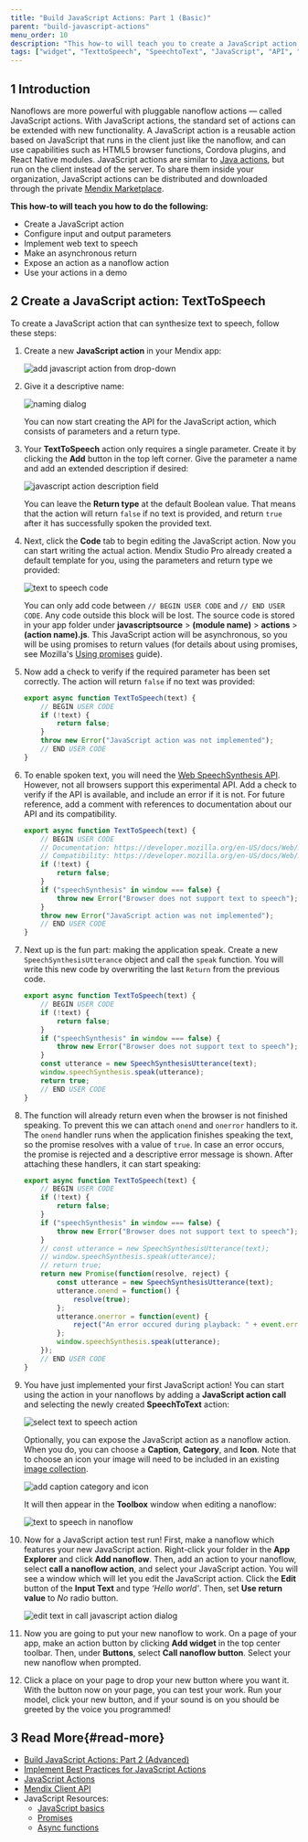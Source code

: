 ```yaml
---
title: "Build JavaScript Actions: Part 1 (Basic)"
parent: "build-javascript-actions"
menu_order: 10
description: "This how-to will teach you to create a JavaScript action."
tags: ["widget", "TexttoSpeech", "SpeechtoText", "JavaScript", "API", "JavaScript-API"]
---
```


## 1 Introduction

Nanoflows are more powerful with pluggable nanoflow actions — called JavaScript actions. With JavaScript actions, the standard set of actions can be extended with new functionality. A JavaScript action is a reusable action based on JavaScript that runs in the client just like the nanoflow, and can use capabilities such as HTML5 browser functions, Cordova plugins, and React Native modules. JavaScript actions are similar to [Java actions](/refguide/java-actions), but run on the client instead of the server. To share them inside your organization, JavaScript actions can be distributed and downloaded through the private [Mendix Marketplace](https://marketplace.mendix.com/).

**This how-to will teach you how to do the following:**

* Create a JavaScript action
* Configure input and output parameters
* Implement web text to speech
* Make an asynchronous return
* Expose an action as a nanoflow action
* Use your actions in a demo

## 2 Create a JavaScript action: TextToSpeech

To create a JavaScript action that can synthesize text to speech, follow these steps:

1.  Create a new **JavaScript action** in your Mendix app:

	![add javascript action from drop-down](attachments/write-javascript-actions/createanewjsaction.png)

2.  Give it a descriptive name:

	![naming dialog](attachments/write-javascript-actions/descriptivename.png)

	You can now start creating the API for the JavaScript action, which consists of parameters and a return type.

3.  Your **TextToSpeech** action only requires a single parameter. Create it by clicking the **Add** button in the top left corner. Give the parameter a name and add an extended description if desired:

	![javascript action description field](attachments/write-javascript-actions/jsactiondescription.png)

	You can leave the **Return type** at the default Boolean value. That means that the action will return `false` if no text is provided, and return `true` after it has successfully spoken the provided text.
  
4.  Next, click the **Code** tab to begin editing the JavaScript action. Now you can start writing the actual action. Mendix Studio Pro already created a default template for you, using the parameters and return type we provided:

	![text to speech code](attachments/write-javascript-actions/code.png)

	You can only add code between `// BEGIN USER CODE` and `// END USER CODE`. Any code outside this block will be lost. The source code is stored in your app folder under **javascriptsource** > **(module name)** > **actions** > **(action name).js**. This JavaScript action will be asynchronous, so you will be using promises to return values (for details about using promises, see Mozilla's [Using promises](https://developer.mozilla.org/en-US/docs/Web/JavaScript/Guide/Using_promises) guide). 

5. Now add a check to verify if the required parameter has been set correctly. The action will return `false` if no text was provided:

	```javascript
	export async function TextToSpeech(text) {
		// BEGIN USER CODE
		if (!text) {
			return false;
		}
		throw new Error("JavaScript action was not implemented");
		// END USER CODE
	}
	```

6. To enable spoken text, you will need the [Web SpeechSynthesis API](https://developer.mozilla.org/en-US/docs/Web/API/SpeechSynthesis). However, not all browsers support this experimental API. Add a check to verify if the API is available, and include an error if it is not. For future reference, add a comment with references to documentation about our API and its compatibility.

	```javascript
	export async function TextToSpeech(text) {
		// BEGIN USER CODE
		// Documentation: https://developer.mozilla.org/en-US/docs/Web/API/SpeechSynthesis
		// Compatibility: https://developer.mozilla.org/en-US/docs/Web/API/SpeechSynthesis#Browser_compatibility
		if (!text) {
			return false;
		}
		if ("speechSynthesis" in window === false) {
			throw new Error("Browser does not support text to speech");
		}
		throw new Error("JavaScript action was not implemented");
		// END USER CODE
	}
	```

7. Next up is the fun part: making the application speak. Create a new `SpeechSynthesisUtterance` object and call the `speak` function. You will write this new code by overwriting the last `Return` from the previous code.

	```javascript
	export async function TextToSpeech(text) {
		// BEGIN USER CODE
		if (!text) {
			return false;
		}
		if ("speechSynthesis" in window === false) {
			throw new Error("Browser does not support text to speech");
		}
		const utterance = new SpeechSynthesisUtterance(text);
		window.speechSynthesis.speak(utterance);
		return true;
		// END USER CODE
	}
	```

8. The function will already return even when the browser is not finished speaking. To prevent this we can attach `onend` and `onerror` handlers to it. The `onend` handler runs when the application finishes speaking the text, so the promise resolves with a value of `true`. In case an error occurs, the promise is rejected and a descriptive error message is shown. After attaching these handlers, it can start speaking:

	```javascript
	export async function TextToSpeech(text) {
		// BEGIN USER CODE
		if (!text) {
			return false;
		}
		if ("speechSynthesis" in window === false) {
			throw new Error("Browser does not support text to speech");
		}
		// const utterance = new SpeechSynthesisUtterance(text);
		// window.speechSynthesis.speak(utterance);
		// return true;
		return new Promise(function(resolve, reject) {
			const utterance = new SpeechSynthesisUtterance(text);
			utterance.onend = function() {
				resolve(true);
			};
			utterance.onerror = function(event) {
				reject("An error occured during playback: " + event.error);
			};
			window.speechSynthesis.speak(utterance);
		});
		// END USER CODE
	}
	```

9. You have just implemented your first JavaScript action! You can start using the action in your nanoflows by adding a **JavaScript action call** and selecting the newly created **SpeechToText** action: 

	![select text to speech action](attachments/write-javascript-actions/selectjsactioncalldetail.png)
	
	Optionally, you can expose the JavaScript action as a nanoflow action. When you do, you can choose a **Caption**, **Category**, and **Icon**. Note that to choose an icon your image will need to be included in an existing [image collection](/refguide/image-collection). 
	
	![add caption category and icon](attachments/write-javascript-actions/exposeasnanoflow.png)
	
	It will then appear in the **Toolbox** window when editing a nanoflow: 
	
	![text to speech in nanoflow](attachments/write-javascript-actions/iconintoolbox.png)

10. Now for a JavaScript action test run! First, make a nanoflow which features your new JavaScript action. Right-click your folder in the **App Explorer** and click **Add nanoflow**. Then, add an action to your nanoflow, select **call a nanoflow action**, and select your JavaScript action. You will see a window which will let you edit the JavaScript action. Click the **Edit** button of the **Input Text** and type *‘Hello world'*. Then, set **Use return value** to *No* radio button.

	![edit text in call javascript action dialog](attachments/write-javascript-actions/calljsactionnanoflow.png)

11. Now you are going to put your new nanoflow to work. On a page of your app, make an action button by clicking **Add widget** in the top center toolbar. Then, under **Buttons**, select **Call nanoflow button**. Select your new nanoflow when prompted. 

12. Click a place on your page to drop your new button where you want it. With the button now on your page, you can test your work. Run your model, click your new button, and if your sound is on you should be greeted by the voice you programmed! 

## 3 Read More{#read-more}

* [Build JavaScript Actions: Part 2 (Advanced)](write-javascript-github)
* [Implement Best Practices for JavaScript Actions](best-practices-javascript-actions)
* [JavaScript Actions](/refguide/javascript-actions)
* [Mendix Client API](https://apidocs.rnd.mendix.com/8/client/index.html) 
* JavaScript Resources:
	* [JavaScript basics](https://developer.mozilla.org/en-US/docs/Learn/Getting_started_with_the_web/JavaScript_basics)
	* [Promises](https://developer.mozilla.org/en-US/docs/Web/JavaScript/Reference/Global_Objects/Promise)
	* [Async functions](https://developer.mozilla.org/en-US/docs/Learn/JavaScript/Asynchronous/Async_await)